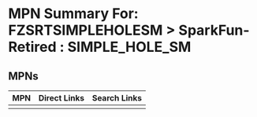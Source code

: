 



# MPN Summary For: FZSRTSIMPLEHOLESM > SparkFun-Retired : SIMPLE_HOLE_SM

## MPNs
  

|MPN|Direct Links|Search Links|
| :--- | :--- | :--- |
||||
